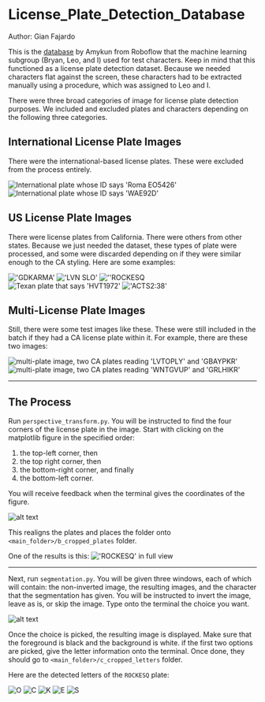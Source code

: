 # License_Plate_Detection_Database

Author: Gian Fajardo

This is the [database](https://universe.roboflow.com/amykun-qoz6t/license-plate-recognition-8fvub) by Amykun from Roboflow that the machine learning subgroup (Bryan, Leo, and I) used for test characters. Keep in mind that this functioned as a license plate detection dataset. Because we needed characters flat against the screen, these characters had to be extracted manually using a procedure, which was assigned to Leo and I.

There were three broad categories of image for license plate detection purposes. We included and excluded plates and characters depending on the following three categories.

## International License Plate Images

There were the international-based license plates. These were excluded from the process entirely.

![International plate whose ID says 'Roma EO5426'](a_invalid_images/0_6_hr_png_jpg.rf.cc7ebcb67b73d53500e915d148e2677d.jpg)
![International plate whose ID says 'WAE92D'](a_invalid_images/0_15_hr_png_jpg.rf.3f683f751985139c09e087e25dff7ba6.jpg)
## US License Plate Images

There were license plates from California. There were others from other states. Because we just needed the dataset, these types of plate were processed, and some were discarded depending on if they were similar enough to the CA styling. Here are some examples:

!['GDKARMA'](a_images/0a4ada79-be27-4c1e-8243-31dc9c35c134_jpg.rf.9d0c46f14dbea14bc1c4c1bbcb91a5f4.jpg)
!['LVN SLO'](a_images/0af39d30-64c3-44f7-a5de-2ea676f02381_jpg.rf.8e2144f61977535ef5efce2c775f952a.jpg)
![''ROCKESQ](a_images/0ba0aa78-a3f8-43a3-9b72-0f47b34ecc94_jpg.rf.82c40982db0b2ba7a0209a797cb3bd07.jpg)
![Texan plate that says 'HVT1972'](a_images/1_jpg.rf.78e1ed7a02f2c2ca5af34ab9b5bc61de.jpg)
!['ACTS2:38'](a_images/130_0056_jpg.rf.6c53f0a37fea46f0fbf6a1fc7aa0d459.jpg)

## Multi-License Plate Images

Still, there were some test images like these. These were still included in the batch if they had a CA license plate within it. For example, there are these two images:

![multi-plate image, two CA plates reading 'LVTOPLY' and 'GBAYPKR'](a_images/0a2bdc41-3f28-4ea8-b30f-74eebbe8e7ae_jpg.rf.8664b22e78cc3af62a0d2bd1e5d28f4c.jpg)
![multi-plate image, two CA plates reading 'WNTGVUP' and 'GRLHIKR'](a_images/0c66200c-90bc-49a8-a560-db684298057b_jpg.rf.bafc27cd14c9b4c546a3a81fcfaa0f72.jpg)

---
## The Process

Run `perspective_transform.py`. You will be instructed to find the four corners of the license plate in the image. Start with clicking on the matplotlib figure in the specified order:

1. the top-left corner, then
2. the top right corner, then
3. the bottom-right corner, and finally
4. the bottom-left corner.

You will receive feedback when the terminal gives the coordinates of the figure.

![alt text](screenshots/sc_1.png)

This realigns the plates and places the folder onto `<main_folder>/b_cropped_plates` folder.

One of the results is this:
!['ROCKESQ' in full view](b_cropped_plates/0ba0aa78-a3f8-43a3-9b72-0f47b34ecc94_jpg.rf.82c40982db0b2ba7a0209a797cb3bd07.jpg)

---

Next, run `segmentation.py`. You will be given three windows, each of which will contain: the non-inverted image, the resulting images, and the character that the segmentation has given. You will be instructed to invert the image, leave as is, or skip the image. Type onto the terminal the choice you want.

![alt text](<screenshots/sc_2.png>)

Once the choice is picked, the resulting image is displayed. Make sure that the foreground is black and the background is white. if the first two options are picked, give the letter information onto the terminal. Once done, they should go to `<main_folder>/c_cropped_letters` folder.

Here are the detected letters of the `ROCKESQ` plate:

![O](<c_cropped_letters/O - 0ba0aa78-a3f8-43a3-9b72-0f47b34ecc94_jpg.rf.82c40982db0b2ba7a0209a797cb3bd07.jpg.png>) ![C](<c_cropped_letters/C - 0ba0aa78-a3f8-43a3-9b72-0f47b34ecc94_jpg.rf.82c40982db0b2ba7a0209a797cb3bd07.jpg.png>) ![K](<c_cropped_letters/K - 0a4ada79-be27-4c1e-8243-31dc9c35c134_jpg.rf.9d0c46f14dbea14bc1c4c1bbcb91a5f4.jpg.png>) ![E](<c_cropped_letters/E - 0ba0aa78-a3f8-43a3-9b72-0f47b34ecc94_jpg.rf.82c40982db0b2ba7a0209a797cb3bd07.jpg.png>) ![S](<c_cropped_letters/S - 0ba0aa78-a3f8-43a3-9b72-0f47b34ecc94_jpg.rf.82c40982db0b2ba7a0209a797cb3bd07.jpg.png>)